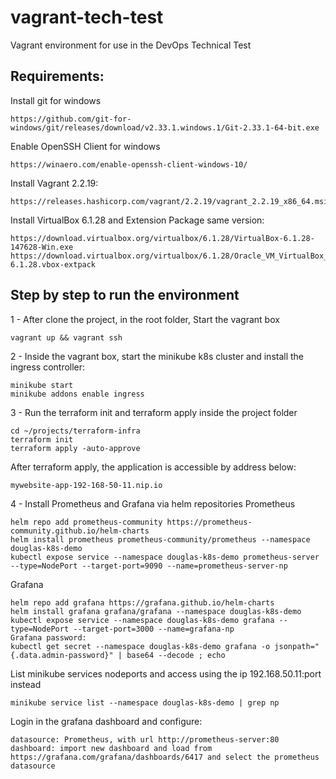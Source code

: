 # vagrant-tech-test
Vagrant environment for use in the DevOps Technical Test

## Requirements:

Install git for windows
```
https://github.com/git-for-windows/git/releases/download/v2.33.1.windows.1/Git-2.33.1-64-bit.exe
```
Enable OpenSSH Client for windows
```
https://winaero.com/enable-openssh-client-windows-10/
```
Install Vagrant 2.2.19: 
```
https://releases.hashicorp.com/vagrant/2.2.19/vagrant_2.2.19_x86_64.msi
```
Install VirtualBox 6.1.28 and Extension Package same version: 
```
https://download.virtualbox.org/virtualbox/6.1.28/VirtualBox-6.1.28-147628-Win.exe
https://download.virtualbox.org/virtualbox/6.1.28/Oracle_VM_VirtualBox_Extension_Pack-6.1.28.vbox-extpack
```

## Step by step to run the environment
1 - After clone the project, in the root folder, Start the vagrant box
```
vagrant up && vagrant ssh
```
2 - Inside the vagrant box, start the minikube k8s cluster and install the ingress controller: 
```
minikube start
minikube addons enable ingress
```
3 - Run the terraform init and terraform apply inside the project folder
```
cd ~/projects/terraform-infra
terraform init
terraform apply -auto-approve
```
After terraform apply, the application is accessible by address below:
```
mywebsite-app-192-168-50-11.nip.io
```
4 - Install Prometheus and Grafana via helm repositories
Prometheus
```
helm repo add prometheus-community https://prometheus-community.github.io/helm-charts
helm install prometheus prometheus-community/prometheus --namespace douglas-k8s-demo
kubectl expose service --namespace douglas-k8s-demo prometheus-server --type=NodePort --target-port=9090 --name=prometheus-server-np
```
Grafana
```
helm repo add grafana https://grafana.github.io/helm-charts
helm install grafana grafana/grafana --namespace douglas-k8s-demo
kubectl expose service --namespace douglas-k8s-demo grafana --type=NodePort --target-port=3000 --name=grafana-np
Grafana password:
kubectl get secret --namespace douglas-k8s-demo grafana -o jsonpath="{.data.admin-password}" | base64 --decode ; echo
```
List minikube services nodeports and access using the ip 192.168.50.11:port instead
```
minikube service list --namespace douglas-k8s-demo | grep np
```
Login in the grafana dashboard and configure:
```
datasource: Prometheus, with url http://prometheus-server:80 
dashboard: import new dashboard and load from https://grafana.com/grafana/dashboards/6417 and select the prometheus datasource
```